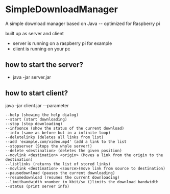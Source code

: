 # SimpleDownloadManager
A simple download manager based on Java  --  optimized for Raspberry pi

built up as server and client
* server is running on a raspberry pi for example
* client is running on your pc

## how to start the server?

* java -jar server.jar

## how to start client?

java -jar client.jar --parameter

	--help (showing the help dialog)
	--start (start downloading)
	--stop (stop downloading)
	--infoonce (show the status of the current download)
	--info (same as before but in a infinite loop)
	--deletelinks (deletes all links from list)
	--add 'example.com/video.mp4' (add a link to the list
	--stopserver (Stops the whole server!)
	--delete <destination> (deletes the given position)
	--movlink <destination> <origin> (Moves a link from the origin to the destination)
	--listlinks (returns the list of stored links)
	--movlink <destination> <source>(move link from source to destination)
	--pausedownload (pauses the current downloading)
	--resumedownload (resumes the current downloading)
	--limitbandwidth <number in kbit/s> ()limits the download bandwidth
	--status (print server info)
